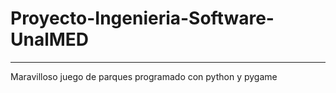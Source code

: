 # Proyecto-Ingenieria-Software-UnalMED

---

Maravilloso juego de parques programado con python y pygame
